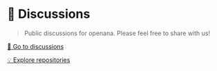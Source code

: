 # 💬 Discussions

> Public discussions for openana. Please feel free to share with us!

[🔗 Go to discussions](https://github.com/openana/discussions/discussions)

[💡 Explore repositories](https://github.com/openana)
